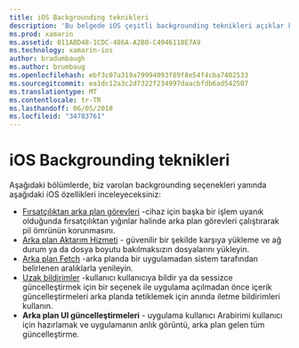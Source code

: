 ```yaml
---
title: iOS Backgrounding teknikleri
description: 'Bu belgede iOS çeşitli backgrounding teknikleri açıklar kılavuzları için bağlantıları: arka plan görevleri, arka plan Aktarım Hizmeti, arka planda getirmeye ve uzak bildirimler.'
ms.prod: xamarin
ms.assetid: 011A8D48-1CDC-486A-A2B0-C4946118E7A9
ms.technology: xamarin-ios
author: bradumbaugh
ms.author: brumbaug
ms.openlocfilehash: ebf3c07a319a79994093f89f8e54f4cba7402533
ms.sourcegitcommit: ea1dc12a3c2d7322f234997daacbfdb6ad542507
ms.translationtype: MT
ms.contentlocale: tr-TR
ms.lasthandoff: 06/05/2018
ms.locfileid: "34783761"
---
```

# <a name="ios-backgrounding-techniques"></a>iOS Backgrounding teknikleri

Aşağıdaki bölümlerde, biz varolan backgrounding seçenekleri yanında aşağıdaki iOS özellikleri inceleyeceksiniz:

-  [Fırsatçılıktan arka plan görevleri](~/ios/app-fundamentals/backgrounding/ios-backgrounding-techniques/ios-backgrounding-with-tasks.md#background_tasks_in_iOS_7) -cihaz için başka bir işlem uyanık olduğunda fırsatçılıktan yığınlar halinde arka plan görevleri çalıştırarak pil ömrünün korunmasını.
-  [Arka plan Aktarım Hizmeti](~/ios/app-fundamentals/backgrounding/ios-backgrounding-techniques/ios-backgrounding-with-tasks.md#background-transfers) - güvenilir bir şekilde karşıya yükleme ve ağ durum ya da dosya boyutu bakılmaksızın dosyalarını yükleyin.
-  [Arka plan Fetch](~/ios/app-fundamentals/backgrounding/ios-backgrounding-techniques/updating-an-application-in-the-background.md#background_fetch) -arka planda bir uygulamadan sistem tarafından belirlenen aralıklarla yenileyin.
-  [Uzak bildirimler](~/ios/app-fundamentals/backgrounding/ios-backgrounding-techniques/updating-an-application-in-the-background.md#remote_notifications) -kullanıcı kullanıcıya bildir ya da sessizce güncelleştirmek için bir seçenek ile uygulama açılmadan önce içerik güncelleştirmeleri arka planda tetiklemek için anında iletme bildirimleri kullanın.
-  **Arka plan UI güncelleştirmeleri** - uygulama kullanıcı Arabirimi kullanıcı için hazırlamak ve uygulamanın anlık görüntü, arka plan gelen tüm güncelleştirme.
